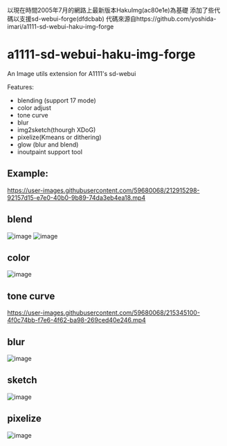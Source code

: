 以現在時間2005年7月的網路上最新版本HakuImg(ac80e1e)為基礎
添加了些代碼以支援sd-webui-forge(dfdcbab)
代碼來源自https://github.com/yoshida-imari/a1111-sd-webui-haku-img-forge

# a1111-sd-webui-haku-img-forge
An Image utils extension for A1111's sd-webui

Features:
* blending (support 17 mode)
* color adjust
* tone curve
* blur
* img2sketch(thourgh XDoG)
* pixelize(Kmeans or dithering)
* glow (blur and blend)
* inoutpaint support tool

## Example:
https://user-images.githubusercontent.com/59680068/212915298-92157d15-e7e0-40b0-9b89-74da3eb4ea18.mp4

## blend
![image](https://user-images.githubusercontent.com/59680068/215345290-dd9e11b8-f717-4c15-bd32-19259691122d.png)
![image](https://user-images.githubusercontent.com/59680068/215345295-0393cb8c-2bd1-48c2-809b-c25c1554197b.png)


## color
![image](https://user-images.githubusercontent.com/59680068/215345319-799e006d-6aa3-4c8b-90b6-87817eb0eeab.png)

## tone curve
https://user-images.githubusercontent.com/59680068/215345100-4f0c74bb-f7e6-4f62-ba98-269ced40e246.mp4

## blur
![image](https://user-images.githubusercontent.com/59680068/212818343-4754764a-cd3d-4591-a823-a065bdc7b934.png)


## sketch
![image](https://user-images.githubusercontent.com/59680068/215345372-019e796e-04e7-48ac-81bd-f56eff2a338d.png)


## pixelize
![image](https://user-images.githubusercontent.com/59680068/215345447-b528655b-7f5a-411f-95aa-61e02fc41d09.png)
